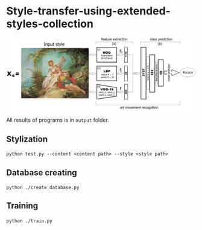 # Style-transfer-using-extended-styles-collection
<img src="images/scheme.png" width="1000">  

All results of programs is in `output` folder.  
## Stylization  
`python test.py --content <content path> --style <style path>`  
## Database creating  
`python ./create_database.py`  
## Training
`python ./train.py`

